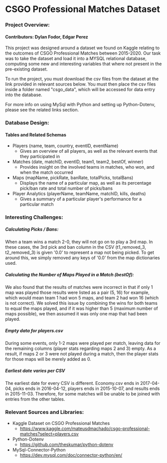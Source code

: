# CSGO Professional Matches Dataset
### Project Overview:
#### Contributors: Dylan Fodor, Edgar Perez
This project was designed around a dataset we found on Kaggle relating
to the outcomes of CSGO Professional Matches between 2015-2020. Our task
was to take the dataset and load it into a MYSQL relational database, computing
some new and interesting variables that where not present in the pre-existing
dataset.

To run the project, you must download the csv files from the dataset at the link provided
in relevant sources below. You must then place the csv files 
inside a folder named "csgo_data", which will be accessed for data entry 
into the database.

For more info on using MySql with Python and setting up Python-Dotenv, please see
the related links section.

### Database Design:
#### Tables and Related Schemas
- Players (name, team, country, eventID, eventName)
  - Gives an overview of all players, as well
  as the relevant events that they participated in
- Matches (date, matchID, eventID, team1, team2, bestOf, winner)
  - Provides insight on the involved teams in matches, who won, and when
  the match occurred
- Maps (mapName, pickRate, banRate, totalPicks, totalBans)
  - Displays the name of a particular map, as well as its percentage pick/ban rate
  and total number of picks/bans
- Player Analytics (playerName, teamName, matchID, kills, deaths)
  - Gives a summary of a particular player's performance for a particular match

### Interesting Challenges:
##### Calculating Picks / Bans:
When a team wins a match 2-0, they will not go on to play a 3rd map. In these cases,
the 3rd pick and ban column in the CSV (t1_removed_3, t2_removed_3) is 
given '0.0' to represent a map not being picked. To get around this, we simply removed any keys of '0.0' 
from the map dictionaries used. 

##### Calculating the Number of Maps Played in a Match (bestOf):
We also found that the results of matches were incorrect in that if only 1 map was played those
results were listed as a pair (5, 16) for example, which would mean team 1 had won 5 maps, and team 2 had won 16 (which is not correct).
We solved this issue by combining the wins for both teams to equal the maps
played, and if it was higher than 5 (maximum number of maps possible),
we then assumed it was only one map that had been played.

##### Empty data for players.csv
During some events, only 1-2 maps were played per match, leaving data for the remaining columns 
(player stats regarding maps 2 and 3) empty. As a result, if maps 2 or 3 were not played during a match, 
then the player stats for those maps will be merely added as 0.

##### Earliest date varies per CSV
The earliest date for every CSV is different. Economy.csv ends in 2017-04-04, picks ends in 2016-04-12, 
players ends in 2015-10-07, and results ends in 2015-11-03. Therefore, for some matches 
will be unable to be joined with entries from the other tables. 


### Relevant Sources and Libraries:
- Kaggle Dataset on CSGO Professional Matches
  - https://www.kaggle.com/mateusdmachado/csgo-professional-matches?select=players.csv
- Python-Dotenv
  - https://github.com/theskumar/python-dotenv
- MySql-Connector-Python
  - https://dev.mysql.com/doc/connector-python/en/

